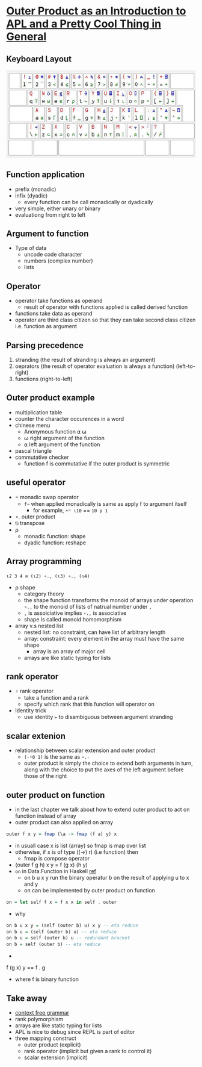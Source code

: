 # [Outer Product as an Introduction to APL and a Pretty Cool Thing in General](https://www.youtube.com/watch?v=WlUHw4hC4OY)

## Keyboard Layout
![](apl.png)

## Function application
* prefix (monadic)
* infix (dyadic)
  * every function can be call monadically or dyadically
* very simple, either unary or binary
* evaluationg from right to left

## Argument to function
* Type of data
  * uncode code character
  * numbers (complex number)
  * lists

## Operator
* operator take functions as operand
  * result of operator with functions applied is called derived function
* functions take data as operand
* operator are third class citizen so that they can take second class citizen i.e. function as argument

## Parsing precedence
1. stranding (the result of stranding is always an argument)
2. oeprators (the result of operator evaluation is always a function) (left-to-right)
3. functions (right-to-left)

## Outer product example
* multiplication table
* counter the character occurences in a word 
* chinese menu
  * Anonymous function ⍺ ⍵
  * ⍵ right argument of the function
  * ⍺ left argument of the function
* pascal triangle
* commutative checker
  * function f is commutative if the outer product is symmetric

## useful operator
* ⍨ monadic swap operator
  * `f⍨` when applied monadically is same as apply f to argument itself
    * for example, `÷⍨ ⍳10` == `10 ⍴ 1`
* ∘. outer product
* ⍉ transpose
* ⍴
  * monadic function: shape
  * dyadic function: reshape

## Array programming
```
⍳2 3 4 ≡ (⍳2) ∘., (⍳3) ∘., (⍳4)
```

* ⍴ shape
  * category theory
  * the shape function transforms the monoid of arrays under operation `∘.,` to the monoid of lists of natrual number under `,`
  * `,` is assoiciative implies `∘.,` is associative
  * shape is called monoid homomorphism
* array v.s  nested list
  * nested list: no constraint, can have list of arbitrary length
  * array: constraint: every element in the array must have the same shape
    * array is an array of major cell
  * arrays are like static typing for lists

## rank operator
* ⍤ rank operator
  * take a function and a rank
  * specify which rank that this function will operator on
* Identity trick
  * use identity `⊢` to disambiguous between argument stranding

## scalar extenion
* relationship between scalar extension and outer product
  * `(-⍤0 1)` is the same as `∘.-`
  * outer product is simply the choice to extend both arguments in turn, along with the choice to put the axes of the left argument before those of the right

## outer product on function
* in the last chapter we talk about how to extend outer product to act on function instead of array
* outer product can also applied on array
```hs
outer f x y = fmap (\a -> fmap (f a) y) x
```
  * in usuall case x is list (array) so fmap is map over list
  * otherwise, if x is of type ((->) r) (i.e function) then
    * fmap is compose operator
  * (outer f g h) x y = f (g x) (h y)
* `on` in Data.Function in Haskell [ref](https://hackage.haskell.org/package/base-4.18.0.0/docs/Data-Function.html)
  * on b u x y run the binary operatur b on the result of applying u to x and y
  * on can be implemented by outer product on function
```hs
on = let self f x = f x x in self . outer
```
* why
```hs
on b u x y = (self (outer b) u) x y -- eta reduce
on b u = (self (outer b) u) -- eta reduce
on b u = self (outer b) u -- redundant bracket
on b = self (outer b) -- eta reduce
```
* 
f (g x) y == f . g
* where f is binary function

## Take away
* [context free grammar](https://mlochbaum.github.io/BQN/doc/context.html)
* rank polymorphism
* arrays are like static typing for lists
* APL is nice to debug since REPL is part of editor
* three mapping construct
  * outer product (explicit)
  * rank operator (implicit but given a rank to control it)
  * scalar extension (implicit)